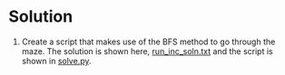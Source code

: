 # Solution

1. Create a script that makes use of the BFS method to go through the maze. The solution is shown here, [run_inc_soln.txt](./run_inc_soln.txt) and the script is shown in [solve.py](./solve.py).